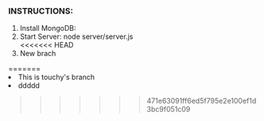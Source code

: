 
<h3>INSTRUCTIONS:</h3>
<ol>
  <li>Install MongoDB:</li>
  <li>Start Server: node server/server.js</li>
<<<<<<< HEAD
  <li>New brach</li>
</ol>
=======
  <li>This is touchy's branch</li>
  <li>ddddd</li>
</ol>

>>>>>>> 471e63091ff6ed5f795e2e100ef1d3bc9f051c09
